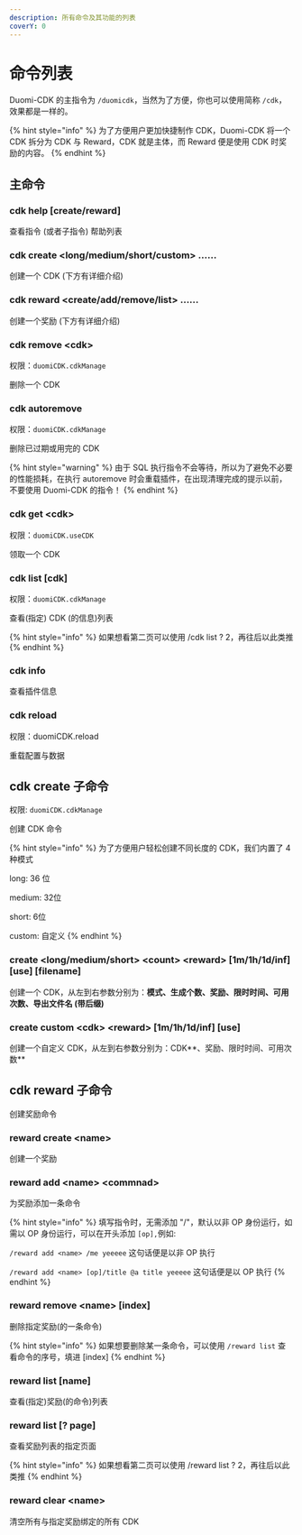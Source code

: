 ```yaml
---
description: 所有命令及其功能的列表
coverY: 0
---
```


# 命令列表

Duomi-CDK 的主指令为 `/duomicdk`，当然为了方便，你也可以使用简称 `/cdk`，效果都是一样的。

{% hint style="info" %}
为了方便用户更加快捷制作 CDK，Duomi-CDK 将一个 CDK 拆分为 CDK 与 Reward，CDK 就是主体，而 Reward 便是使用 CDK 时奖励的内容。
{% endhint %}

## 主命令

### cdk help \[create/reward]

查看指令 (或者子指令) 帮助列表

### cdk create \<long/medium/short/custom> ......

创建一个 CDK (下方有详细介绍)

### cdk reward \<create/add/remove/list> ......

创建一个奖励 (下方有详细介绍)

### cdk remove \<cdk>

权限：`duomiCDK.cdkManage`

删除一个 CDK

### cdk autoremove

权限：`duomiCDK.cdkManage`

删除已过期或用完的 CDK

{% hint style="warning" %}
由于 SQL 执行指令不会等待，所以为了避免不必要的性能损耗，在执行 autoremove 时会重载插件，在出现清理完成的提示以前，不要使用 Duomi-CDK 的指令！
{% endhint %}

### cdk get \<cdk>

权限：`duomiCDK.useCDK`

领取一个 CDK

### cdk list \[cdk]

权限：`duomiCDK.cdkManage`

查看(指定) CDK (的信息)列表

{% hint style="info" %}
如果想看第二页可以使用 /cdk list ? 2，再往后以此类推
{% endhint %}

### cdk info

查看插件信息

### cdk reload

权限：duomiCDK.reload

重载配置与数据

## cdk create 子命令

权限: `duomiCDK.cdkManage`

创建 CDK 命令

{% hint style="info" %}
为了方便用户轻松创建不同长度的 CDK，我们内置了 4 种模式

long: 36 位

medium: 32位

short: 6位

custom: 自定义
{% endhint %}

### create \<long/medium/short> \<count> \<reward> \[1m/1h/1d/inf] \[use] \[filename]

创建一个 CDK，从左到右参数分别为：**模式、生成个数、奖励、限时时间、可用次数、导出文件名 (带后缀)**

### create custom \<cdk> \<reward> \[1m/1h/1d/inf] \[use]

创建一个自定义 CDK，从左到右参数分别为：CDK**、奖励、限时时间、可用次数**

## cdk reward 子命令

创建奖励命令

### reward create \<name>

创建一个奖励&#x20;

### reward add \<name> \<commnad>

为奖励添加一条命令

{% hint style="info" %}
填写指令时，无需添加 "/"，默认以非 OP 身份运行，如需以 OP 身份运行，可以在开头添加 `[op],`例如:&#x20;

`/reward add <name> /me yeeeee` 这句话便是以非 OP 执行

`/reward add <name> [op]/title @a title yeeeee` 这句话便是以 OP 执行
{% endhint %}

### reward remove \<name> \[index]

删除指定奖励(的一条命令)

{% hint style="info" %}
如果想要删除某一条命令，可以使用 `/reward list` 查看命令的序号，填进 \[index]
{% endhint %}

### reward list \[name]

查看(指定)奖励(的命令)列表

### reward list \[? page]

查看奖励列表的指定页面

{% hint style="info" %}
如果想看第二页可以使用 /reward list ? 2，再往后以此类推
{% endhint %}

### reward clear \<name>

清空所有与指定奖励绑定的所有 CDK
